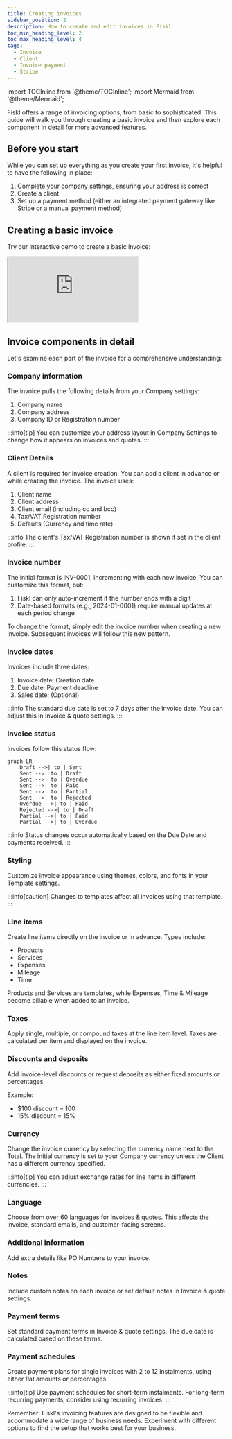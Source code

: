 ```yaml
---
title: Creating invoices
sidebar_position: 2
description: How to create and edit invoices in Fiskl
toc_min_heading_level: 2
toc_max_heading_level: 4
tags:
  - Invoice
  - Client
  - Invoice payment
  - Stripe
---
```


import TOCInline from '@theme/TOCInline';
import Mermaid from '@theme/Mermaid';

Fiskl offers a range of invoicing options, from basic to sophisticated. This guide will walk you through creating a basic invoice and then explore each component in detail for more advanced features.

## Before you start

While you can set up everything as you create your first invoice, it's helpful to have the following in place:

1. Complete your company settings, ensuring your address is correct
2. Create a client
3. Set up a payment method (either an integrated payment gateway like Stripe or a manual payment method)

## Creating a basic invoice

Try our interactive demo to create a basic invoice:

<div style={{ position: 'relative', paddingBottom: '56.25%', height: 0, width: '100%' }}>
  <iframe
    style={{ position: 'absolute', top: 0, left: 0, width: '100%', height: '100%', border: 0 }}
    src="https://demo.fiskl.com/e/clzctmgxx008yl30czzc6urmn/tour"
    allowFullScreen
    webkitallowfullscreen="true"
    mozallowfullscreen="true"
    allowtransparency="true"
  ></iframe>
</div>

## Invoice components in detail

Let's examine each part of the invoice for a comprehensive understanding:

<TOCInline toc={toc} />

### Company information

The invoice pulls the following details from your Company settings:

1. Company name
2. Company address
3. Company ID or Registration number

:::info[tip]
You can customize your address layout in Company Settings to change how it appears on invoices and quotes.
:::

### Client Details

A client is required for invoice creation. You can add a client in advance or while creating the invoice. The invoice uses:

1. Client name
2. Client address
3. Client email (including cc and bcc)
4. Tax/VAT Registration number
5. Defaults (Currency and time rate)

:::info
The client's Tax/VAT Registration number is shown if set in the client profile.
:::

### Invoice number

The initial format is INV-0001, incrementing with each new invoice. You can customize this format, but:

1. Fiskl can only auto-increment if the number ends with a digit
2. Date-based formats (e.g., 2024-01-0001) require manual updates at each period change

To change the format, simply edit the invoice number when creating a new invoice. Subsequent invoices will follow this new pattern.

### Invoice dates

Invoices include three dates:

1. Invoice date: Creation date
2. Due date: Payment deadline
3. Sales date: (Optional)

:::info
The standard due date is set to 7 days after the invoice date. You can adjust this in Invoice & quote settings.
:::

### Invoice status

Invoices follow this status flow:

```mermaid
graph LR
    Draft -->| to | Sent
    Sent -->| to | Draft
    Sent -->| to | Overdue
    Sent -->| to | Paid
    Sent -->| to | Partial
    Sent -->| to | Rejected
    Overdue -->| to | Paid
    Rejected -->| to | Draft
    Partial -->| to | Paid
    Partial -->| to | Overdue
```

:::info
Status changes occur automatically based on the Due Date and payments received.
:::

### Styling

Customize invoice appearance using themes, colors, and fonts in your Template settings.

:::info[caution]
Changes to templates affect all invoices using that template.
:::

### Line items

Create line items directly on the invoice or in advance. Types include:

- Products
- Services
- Expenses
- Mileage
- Time

Products and Services are templates, while Expenses, Time & Mileage become billable when added to an invoice.

### Taxes

Apply single, multiple, or compound taxes at the line item level. Taxes are calculated per item and displayed on the invoice.

### Discounts and deposits

Add invoice-level discounts or request deposits as either fixed amounts or percentages.

Example:
- $100 discount = 100
- 15% discount = 15%

### Currency

Change the invoice currency by selecting the currency name next to the Total. The initial currency is set to your Company currency unless the Client has a different currency specified.

:::info[tip]
You can adjust exchange rates for line items in different currencies.
:::

### Language

Choose from over 60 languages for invoices & quotes. This affects the invoice, standard emails, and customer-facing screens.

### Additional information

Add extra details like PO Numbers to your invoice.

### Notes

Include custom notes on each invoice or set default notes in Invoice & quote settings.

### Payment terms

Set standard payment terms in Invoice & quote settings. The due date is calculated based on these terms.

### Payment schedules

Create payment plans for single invoices with 2 to 12 instalments, using either flat amounts or percentages.

:::info[tip]
Use payment schedules for short-term instalments. For long-term recurring payments, consider using recurring invoices.
:::

Remember: Fiskl's invoicing features are designed to be flexible and accommodate a wide range of business needs. Experiment with different options to find the setup that works best for your business.
